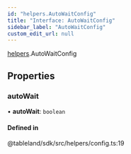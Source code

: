 ```yaml
---
id: "helpers.AutoWaitConfig"
title: "Interface: AutoWaitConfig"
sidebar_label: "AutoWaitConfig"
custom_edit_url: null
---
```


[helpers](../namespaces/helpers.md).AutoWaitConfig

## Properties

### autoWait

• **autoWait**: `boolean`

#### Defined in

@tableland/sdk/src/helpers/config.ts:19
